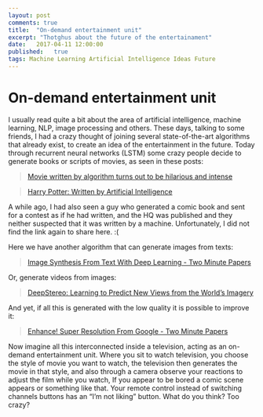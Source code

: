 ```yaml
---
layout: post
comments: true
title:  "On-demand entertainment unit"
excerpt: "Thotghus about the future of the entertainament"
date:   2017-04-11 12:00:00
published:   true
tags: Machine Learning Artificial Intelligence Ideas Future
---
```


On-demand entertainment unit
============================


I usually read quite a bit about the area of artificial intelligence, machine learning, NLP, image processing and others. These days, talking to some friends, I had a crazy thought of joining several state-of-the-art algorithms that already exist, to create an idea of the entertainment in the future.
Today through recurrent neural networks (LSTM) some crazy people decide to generate books or scripts of movies, as seen in these posts:

>[Movie written by algorithm turns out to be hilarious and intense](https://arstechnica.com/the-multiverse/2016/06/an-ai-wrote-this-movie-and-its-strangely-moving/)

>[Harry Potter: Written by Artificial Intelligence](https://medium.com/deep-writing/harry-potter-written-by-artificial-intelligence-8a9431803da6)

A while ago, I had also seen a guy who generated a comic book and sent for a contest as if he had written, and the HQ was published and they neither suspected that it was written by a machine. Unfortunately, I did not find the link again to share here. :(

Here we have another algorithm that can generate images from texts:

>[Image Synthesis From Text With Deep Learning - Two Minute Papers](https://www.youtube.com/watch?v=rAbhypxs1qQ)

Or, generate videos from images:

>[DeepStereo: Learning to Predict New Views from the World’s Imagery](https://www.youtube.com/watch?v=cizgVZ8rjKA)

And yet, if all this is generated with the low quality it is possible to improve it:

>[Enhance! Super Resolution From Google - Two Minute Papers](https://www.youtube.com/watch?v=WovbLx8C0yA)

Now imagine all this interconnected inside a television, acting as an on-demand entertainment unit. Where you sit to watch television, you choose the style of movie you want to watch, the television then generates the movie in that style, and also through a camera observe your reactions to adjust the film while you watch, If you appear to be bored a comic scene appears or something like that. Your remote control instead of switching channels buttons has an “I’m not liking” button.
What do you think? Too crazy?




